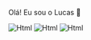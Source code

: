 Olá! Eu sou o Lucas 👋

![Html](https://img.shields.io/badge/HTML5-E34F26?style=for-the-badge&logo=html5&logoColor=white)
![Html](https://img.shields.io/badge/CSS3-1572B6?style=for-the-badge&logo=css3&logoColor=white)
![Html](https://img.shields.io/badge/JavaScript-323330?style=for-the-badge&logo=javascript&logoColor=F7DF1E)
